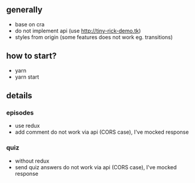 ## generally
* base on cra
* do not implement api (use http://tiny-rick-demo.tk)
* styles from origin (some features does not work eg. transitions)

## how to start?
* yarn
* yarn start

## details

### episodes
* use redux
* add comment do not work via api (CORS case), I've mocked response

### quiz
* without redux
* send quiz answers do not work via api (CORS case), I've mocked response
